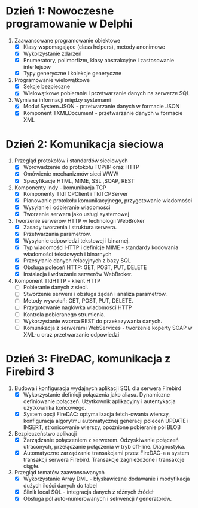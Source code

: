 # Dzień 1: Nowoczesne programowanie w Delphi

1. Zaawansowane programowanie obiektowe
	* [x] Klasy wspomagające (class helpers), metody anonimowe
	* [x] Wykorzystanie zdarzeń
	* [x] Enumeratory, polimorfizm, klasy abstrakcyjne i zastosowanie interfejsów
	* [x] Typy generyczne i kolekcje generyczne
1. Programowanie wielowątkowe
	* [x] Sekcje bezpieczne
	* [x] Wielowątkowe pobieranie i przetwarzanie danych na serwerze SQL 
1. Wymiana informacji między systemami
	* [x] Moduł System.JSON - przetwarzanie danych w formacie JSON
	* [x] Komponent TXMLDocument - przetwarzanie danych w formacie XML

# Dzień 2: Komunikacja sieciowa

1. Przegląd protokołów i standardów sieciowych
	* [x] Wprowadzenie do protokołu TCP/IP oraz HTTP
	* [x] Omówienie mechanizmów sieci WWW
	* [x] Specyfikacje HTML, MIME, SSL ,SOAP, REST
1. Komponenty Indy - komunikacja TCP
	* [x] Komponenty TIdTCPClient i TIdTCPServer
	* [x] Planowanie protokołu komunikacyjnego, przygotowanie wiadomości
	* [x] Wysyłanie i odbieranie wiadomości
	* [x] Tworzenie serwera jako usługi systemowej
1. Tworzenie serwerów HTTP w technologii WebBroker
	* [x] Zasady tworzenia i struktura serwera. 
	* [x] Przetwarzania parametrów. 
	* [x] Wysyłanie odpowiedzi tekstowej i binarnej.
	* [x] Typ wiadomości HTTP i definicje MIME - standardy kodowania wiadomości tekstowych i binarnych
	* [x] Przesyłanie danych relacyjnych z bazy SQL
	* [x] Obsługa poleceń HTTP: GET, POST, PUT, DELETE
	* [x] Instalacja i wdrażanie serwerów WebBroker.
1. Komponent TIdHTTP - klient HTTP
	* [ ] Pobieranie danych z sieci. 
	* [ ] Stworzenie serwera i obsługa żądań i analiza parametrów. 
	* [ ] Metody wywołań: GET, POST, PUT, DELETE. 
	* [ ] Przygotowanie nagłówka wiadomości HTTP 
	* [ ] Kontrola pobieranego strumienia. 
	* [ ] Wykorzystanie wzorca REST do przekazywania danych.
	* [ ] Komunikacja z serwerami WebServices - tworzenie koperty SOAP w XML-u oraz przetwarzanie odpowiedzi

# Dzień 3: FireDAC, komunikacja z Firebird 3

1. Budowa i konfiguracja wydajnych aplikacji SQL dla serwera Firebird
	* [x] Wykorzystanie definicji połączenia jako aliasu. Dynamiczne definiowanie połączeń. Użytkownik aplikacyjny i autentykacja użytkownika końcowego.
	* [x] System opcji FireDAC: optymalizacja fetch-owania wierszy, konfiguracja algorytmu automatycznej generacji poleceń UPDATE i INSERT, stronicowanie wierszy, opóźnione pobieranie pól BLOB
1. Bezpieczeństwo aplikacji
	* [x] Zarządzanie połączeniem z serwerem. Odzyskiwanie połączeń utraconych, przełączanie połączenia w tryb off-line. Diagnostyka.
	* [x] Automatyczne zarządzanie transakcjami przez FireDAC-a a system transakcji serwera Firebird. Transakcje zagnieżdżone i transakcje ciągłe.
1. Przegląd tematów zaawansowanych
	* [x] Wykorzystanie Array DML - błyskawiczne dodawanie i modyfikacja dużych ilości danych do tabel
	* [x] Silnik local SQL - integracja danych z różnych źródeł
	* [x] Obsługa pól auto-numerowanych i sekwencji / generatorów.
